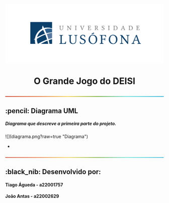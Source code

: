 ![](lusofona-logo.png?raw=true "Logotipo Lusófona")
<h1 align="center"> O Grande Jogo do DEISI </h1>

![](separador.png?raw=true "Separador")

<h2> :pencil: Diagrama UML</h2>
<h5>Diagrama que descreve a primeira parte do projeto.</h5>
![](diagrama.png?raw=true "Diagrama")

-

![](separador.png?raw=true "Separador")

<h2 id="about-the-project"> :black_nib: Desenvolvido por:</h2>

<h4>Tiago Águeda - a22001757</h4>
<h4>João Antas - a22002629</h4>
